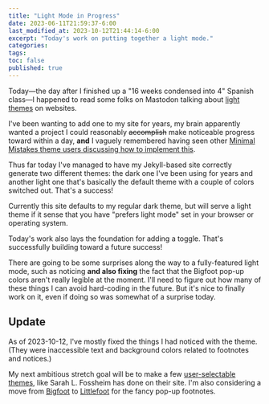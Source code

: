 ```yaml
---
title: "Light Mode in Progress"
date: 2023-06-11T21:59:37-6:00
last_modified_at: 2023-10-12T21:44:14-6:00  
excerpt: "Today's work on putting together a light mode."  
categories: 
tags: 
toc: false
published: true
---
```


Today—the day after I finished up a "16 weeks condensed into 4" Spanish class—I happened to read some folks on Mastodon talking about [light themes](https://social.pixie.town/@joepie91/110526984317454201) on websites.  

I've been wanting to add one to my site for years, my brain apparently wanted a project I could reasonably <del>accomplish</del> make noticeable progress toward within a day, **and** I vaguely remembered having seen other [Minimal Mistakes theme users discussing how to implement this](https://github.com/mmistakes/minimal-mistakes/discussions/2033#discussioncomment-257421).  

Thus far today I've managed to have my Jekyll-based site correctly generate two different themes: the dark one I've been using for years and another light one that's basically the default theme with a couple of colors switched out. That's a success!  

Currently this site defaults to my regular dark theme, but will serve a light theme if it sense that you have "prefers light mode" set in your browser or operating system.  

Today's work also lays the foundation for adding a toggle. That's successfully building toward a future success!  

There are going to be some surprises along the way to a fully-featured light mode, such as noticing **and also fixing** the fact that the Bigfoot pop-up colors aren't really legible at the moment. I'll need to figure out how many of these things I can avoid hard-coding in the future. But it's nice to finally work on it, even if doing so was somewhat of a surprise today.   

## Update  

As of 2023-10-12, I've mostly fixed the things I had noticed with the theme. (They were inaccessible text and background colors related to footnotes and notices.)  

My next ambitious stretch goal will be to make a few [user-selectable themes](https://fossheim.io/writing/posts/accessible-theme-picker-html-css-js/), like Sarah L. Fossheim has done on their site. I'm also considering a move from [Bigfoot](https://web.archive.org/web/20221127194150/http://www.bigfootjs.com/) to [Littlefoot](https://littlefoot.js.org/) for the fancy pop-up footnotes.  